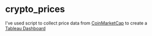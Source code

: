 # crypto_prices
I've used script to collect price data from [CoinMarketCap](https://coinmarketcap.com) to create a [Tableau Dashboard](https://public.tableau.com/app/profile/aleksandr.lazutin/viz/Crypto_project_16962053147370/Dashboard1)
